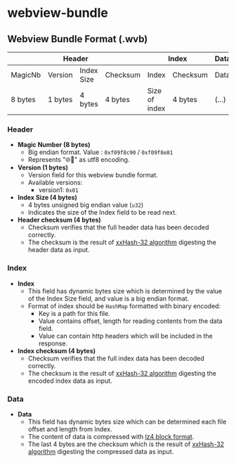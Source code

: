 # webview-bundle

## Webview Bundle Format (.wvb)

<table>
<thead>
<tr>
  <th colspan="4">Header</th>
  <th colspan="2">Index</th>
  <th>Data</th>
</tr>
</thead>
<tbody>
<tr>
  <td>MagicNb</td>
  <td>Version</td>
  <td>Index Size</td>
  <td>Checksum</td>
  <td>Index</td>
  <td>Checksum</td>
  <td>Data</td>
</tr>
<tr>
  <td>8 bytes</td>
  <td>1 bytes</td>
  <td>4 bytes</td>
  <td>4 bytes</td>
  <td>Size of index</td>
  <td>4 bytes</td>
  <td>(...)</td>
</tr>
</tbody>
</table>

### Header

- **Magic Number (8 bytes)**
  - Big endian format. Value : `0xf09f8c90` / `0xf09f8e81`
  - Represents "🌐🎁" as utf8 encoding.
- **Version (1 bytes)**
  - Version field for this webview bundle format.
  - Available versions:
    - version1: `0x01`
- **Index Size (4 bytes)**
  - 4 bytes unsigned big endian value (`u32`)
  - Indicates the size of the Index field to be read next.
- **Header checksum (4 bytes)**
  - Checksum verifies that the full header data has been decoded correctly.
  - The checksum is the result of [xxHash-32 algorithm](https://github.com/Cyan4973/xxHash/blob/release/doc/xxhash_spec.md) digesting the header data as input.

### Index

- **Index**
  - This field has dynamic bytes size which is determined by the value of the Index Size field, and value is a big endian format.
  - Format of index should be `HashMap` formatted with binary encoded:
    - Key is a path for this file.
    - Value contains offset, length for reading contents from the data field.
    - Value can contain http headers which will be included in the response.
- **Index checksum (4 bytes)**
  - Checksum verifies that the full index data has been decoded correctly.
  - The checksum is the result of [xxHash-32 algorithm](https://github.com/Cyan4973/xxHash/blob/release/doc/xxhash_spec.md) digesting the encoded index data as input.

### Data

- **Data**
  - This field has dynamic bytes size which can be determined each file offset and length from Index.
  - The content of data is compressed with [lz4 block format](https://github.com/lz4/lz4/blob/dev/doc/lz4_Block_format.md).
  - The last 4 bytes are the checksum which is the result of [xxHash-32 algorithm](https://github.com/Cyan4973/xxHash/blob/release/doc/xxhash_spec.md) digesting the compressed data as input.
